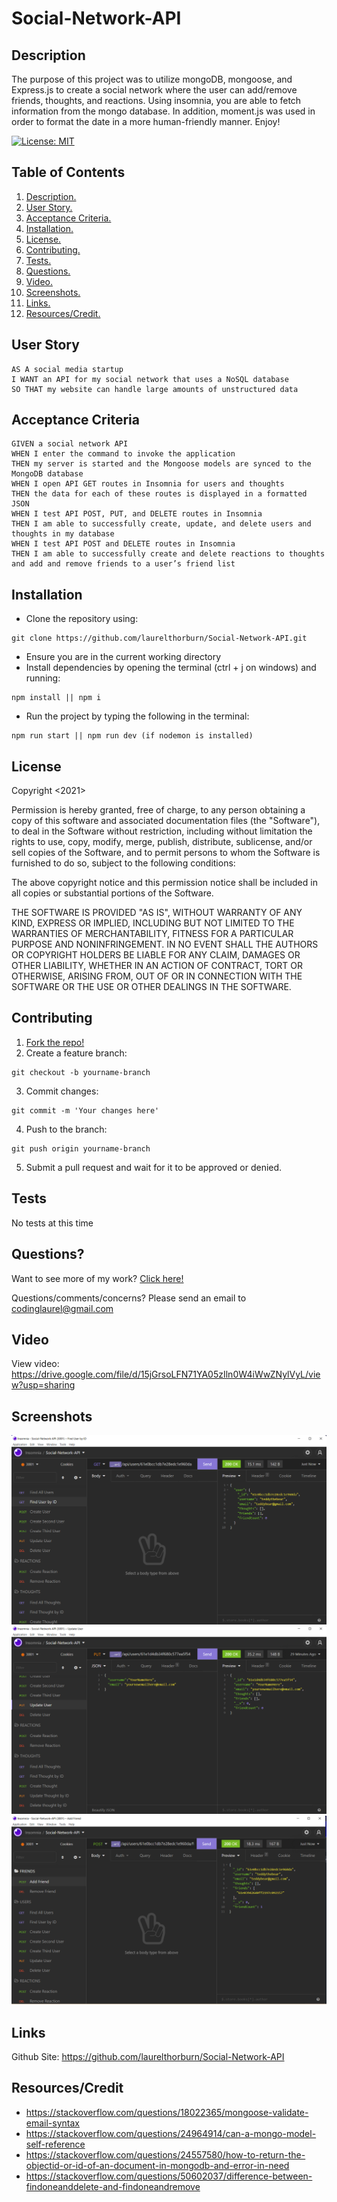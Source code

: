 # Social-Network-API

<a name="descsection"></a>
## Description
The purpose of this project was to utilize mongoDB, mongoose, and Express.js to create a social network where the user can add/remove friends, thoughts, and reactions.  Using insomnia, you are able to fetch information from the mongo database.  In addition, moment.js was used in order to format the date in a more human-friendly manner. Enjoy!

[![License: MIT](https://img.shields.io/badge/License-MIT-yellow.svg)](https://opensource.org/licenses/MIT)


## Table of Contents
1. [ Description. ](#descsection)
2. [ User Story. ](#usersection)
3. [ Acceptance Criteria. ](#acceptancesection)
4. [ Installation. ](#installsection)
5. [ License. ](#licensesection)
6. [ Contributing. ](#contribsection)
7. [ Tests. ](#testsection)
8. [ Questions. ](#questionssection)
9. [ Video. ](#videosection)
11. [ Screenshots. ](#picsection)
11. [ Links. ](#linksection)
12. [ Resources/Credit. ](#creditsection)

<a name="usersection"></a>
## User Story
```
AS A social media startup
I WANT an API for my social network that uses a NoSQL database
SO THAT my website can handle large amounts of unstructured data

```

<a name="acceptancesection"></a>
## Acceptance Criteria
```
GIVEN a social network API
WHEN I enter the command to invoke the application
THEN my server is started and the Mongoose models are synced to the MongoDB database
WHEN I open API GET routes in Insomnia for users and thoughts
THEN the data for each of these routes is displayed in a formatted JSON
WHEN I test API POST, PUT, and DELETE routes in Insomnia
THEN I am able to successfully create, update, and delete users and thoughts in my database
WHEN I test API POST and DELETE routes in Insomnia
THEN I am able to successfully create and delete reactions to thoughts and add and remove friends to a user’s friend list

```

<a name="installsection"></a>
## Installation
* Clone the repository using:
```
git clone https://github.com/laurelthorburn/Social-Network-API.git
```
* Ensure you are in the current working directory
* Install dependencies by opening the terminal (ctrl + j on windows) and running:
```
npm install || npm i
```
* Run the project by typing the following in the terminal:
```
npm run start || npm run dev (if nodemon is installed)
```

<a name="licensesection"></a>
## License
Copyright <2021>

Permission is hereby granted, free of charge, to any person obtaining a copy of this software and associated documentation files (the "Software"), to deal in the Software without restriction, including without limitation the rights to use, copy, modify, merge, publish, distribute, sublicense, and/or sell copies of the Software, and to permit persons to whom the Software is furnished to do so, subject to the following conditions:

The above copyright notice and this permission notice shall be included in all copies or substantial portions of the Software.

THE SOFTWARE IS PROVIDED "AS IS", WITHOUT WARRANTY OF ANY KIND, EXPRESS OR IMPLIED, INCLUDING BUT NOT LIMITED TO THE WARRANTIES OF MERCHANTABILITY, FITNESS FOR A PARTICULAR PURPOSE AND NONINFRINGEMENT. IN NO EVENT SHALL THE AUTHORS OR COPYRIGHT HOLDERS BE LIABLE FOR ANY CLAIM, DAMAGES OR OTHER LIABILITY, WHETHER IN AN ACTION OF CONTRACT, TORT OR OTHERWISE, ARISING FROM, OUT OF OR IN CONNECTION WITH THE SOFTWARE OR THE USE OR OTHER DEALINGS IN THE SOFTWARE.

  <a name="contribsection"></a>
## Contributing
  
1. [Fork the repo!](https://docs.github.com/en/get-started/quickstart/fork-a-repo)
2. Create a feature branch:
```
git checkout -b yourname-branch
```
3. Commit changes:
```
git commit -m 'Your changes here'
```
4. Push to the branch:
```
git push origin yourname-branch
```
5. Submit a pull request and wait for it to be approved or denied.

  <a name="testsection"></a>
## Tests
No tests at this time

  <a name="questionssection"></a>
## Questions?
  Want to see more of my work? [Click here!](https://github.com/laurelthorburn)

  Questions/comments/concerns? Please send an email to codinglaurel@gmail.com
  
  <a name="videosection"></a>
## Video
  View video: https://drive.google.com/file/d/15jGrsoLFN71YA05zIln0W4iWwZNylVyL/view?usp=sharing

  <a name="picsection"></a>
  ## Screenshots
  ![Screenshot of Find One User by ID](./media/Screenshot1.png)
  ![Screenshot of Update a User](./media/Screenshot2.png)
  ![Screenshot of Add a Friend](./media/Screenshot3.png)

  <a name="linksection"></a>
  ## Links
  
  Github Site: https://github.com/laurelthorburn/Social-Network-API

  <a name="creditsection"></a>
## Resources/Credit
* https://stackoverflow.com/questions/18022365/mongoose-validate-email-syntax
* https://stackoverflow.com/questions/24964914/can-a-mongo-model-self-reference
* https://stackoverflow.com/questions/24557580/how-to-return-the-objectid-or-id-of-an-document-in-mongodb-and-error-in-need
* https://stackoverflow.com/questions/50602037/difference-between-findoneanddelete-and-findoneandremove

